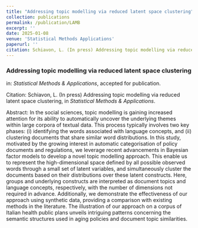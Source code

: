 ```yaml
---
title: "Addressing topic modelling via reduced latent space clustering"
collection: publications
permalink: /publication/LAMB
excerpt: ''
date: 2025-01-08
venue: 'Statistical Methods Applications'
paperurl: ''
citation: Schiavon, L. (In press) Addressing topic modelling via reduced latent space clustering, in <i>Statistical Methods Applications</i>.
---
```


### Addressing topic modelling via reduced latent space clustering
in: _Statistical Methods & Applications_, accepted for publication.

Citation: Schiavon, L. (In press) Addressing topic modelling via reduced latent space clustering, in <i>Statistical Methods & Applications</i>.

Abstract: In the social sciences, topic modelling is gaining increased attention for its ability to automatically uncover the underlying themes within large corpora of textual data.
This process typically involves two key phases: (i) identifying the words associated with language concepts, and (ii) clustering documents that share similar word distributions.
In this study, motivated by the growing interest in automatic categorisation of policy documents and regulations, we leverage recent advancements in Bayesian factor models to develop a novel topic modelling approach.
This enable us to represent the high-dimensional space defined by all possible observed words through a small set of latent variables, and simultaneously cluster the documents based on their distributions over these latent
constructs. Here, groups and underlying constructs are interpreted as document topics and language concepts, respectively, with the number of dimensions not required in advance.
Additionally, we demonstrate the effectiveness of our approach using synthetic data, providing a comparison with existing methods in the literature.
The illustration of our approach on a corpus of Italian health public plans unveils intriguing patterns concerning the semantic structures used in aging policies and document topic similarities.


